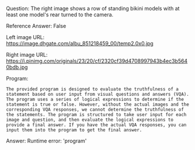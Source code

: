 Question: The right image shows a row of standing bikini models with at least one model's rear turned to the camera.

Reference Answer: False

Left image URL: https://image.dhgate.com/albu_851218459_00/temp2.0x0.jpg

Right image URL: https://i.pinimg.com/originals/23/20/cf/2320cf39d4708997943b4ec3b5640bdb.jpg

Program:

```
The provided program is designed to evaluate the truthfulness of a statement based on user input from visual questions and answers (VQA). The program uses a series of logical expressions to determine if the statement is true or false. However, without the actual images and the corresponding VQA responses, we cannot determine the truthfulness of the statements. The program is structured to take user input for each image and question, and then evaluate the logical expressions to provide a final answer. If you have the actual VQA responses, you can input them into the program to get the final answer.
```
Answer: Runtime error: 'program'

